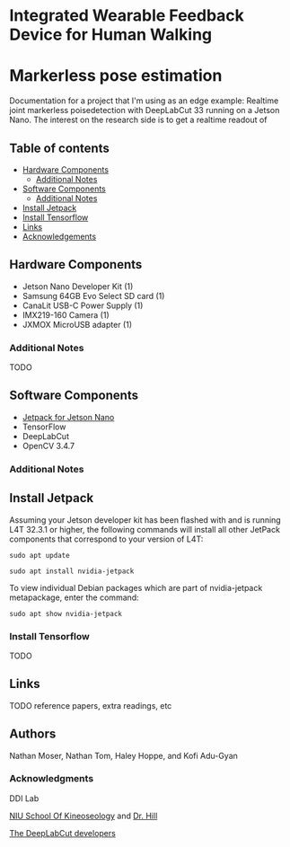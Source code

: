 # Integrated Wearable Feedback Device for Human Walking 

Markerless pose estimation
======================
Documentation for a project that I'm using as an edge example: Realtime joint markerless poisedetection with DeepLabCut 33 running on a Jetson Nano.
The interest on the research side is to get a realtime readout of 

## Table of contents

- [Hardware Components](hardware-components)
    - [Additional Notes](#additional-notes)
- [Software Components](software-components)
    - [Additional Notes](#additional-notes)
- [Install Jetpack](install-jetpack)
- [Install Tensorflow](#install-tensorflow)
- [Links](#links)
- [Acknowledgements](acknowledgements)

## Hardware Components 

* Jetson Nano Developer Kit (1)
* Samsung 64GB Evo Select SD card (1)
* CanaLit USB-C Power Supply (1)
* IMX219-160 Camera (1)
* JXMOX MicroUSB adapter (1)

### Additional Notes

TODO

## Software Components 

* [Jetpack for Jetson Nano](https://developer.nvidia.com/embedded/jetpack)
* TensorFlow
* DeepLabCut
* OpenCV 3.4.7

### Additional Notes

## Install Jetpack

Assuming your Jetson developer kit has been flashed with and is running L4T 32.3.1 or higher, the following commands will install all other JetPack components that correspond to your version of L4T:

`sudo apt update`

`sudo apt install nvidia-jetpack`

To view individual Debian packages which are part of nvidia-jetpack metapackage, enter the command:

`sudo apt show nvidia-jetpack`

### Install Tensorflow


TODO

## Links
TODO reference papers, extra readings, etc

## Authors
Nathan Moser, Nathan Tom, Haley Hoppe, and Kofi Adu-Gyan

### Acknowledgments
DDI Lab

[NIU School Of Kineoseology](https://www.cedu.niu.edu/KNPE/) and [Dr. Hill](https://www.cedu.niu.edu/knpe/about/faculty-and-instructors/hill-christopher.shtml)

[The DeepLabCut developers](http://www.mackenziemathislab.org/deeplabcut)

